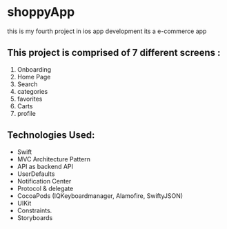 # shoppyApp
this is my fourth project in ios app development
its a e-commerce app 
## This project is comprised of 7 different screens :
1. Onboarding
2. Home Page
3. Search
4. categories
5. favorites
6. Carts
7. profile

## Technologies Used:
- Swift
- MVC Architecture Pattern
- API as backend API
- UserDefaults
- Notification Center
- Protocol & delegate
- CocoaPods (IQKeyboardmanager, Alamofire, SwiftyJSON)
- UIKit
- Constraints.
- Storyboards
